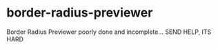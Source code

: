 # border-radius-previewer
Border Radius Previewer poorly done and incomplete... SEND HELP, ITS HARD
